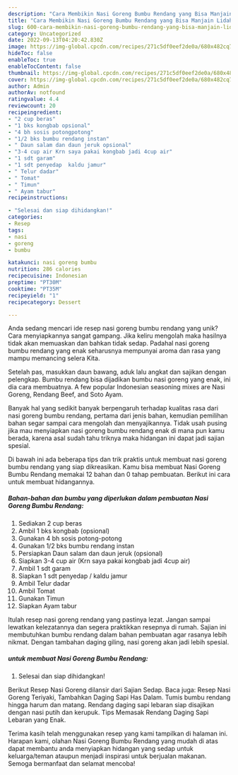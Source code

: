 ```yaml
---
description: "Cara Membikin Nasi Goreng Bumbu Rendang yang Bisa Manjain Lidah"
title: "Cara Membikin Nasi Goreng Bumbu Rendang yang Bisa Manjain Lidah"
slug: 600-cara-membikin-nasi-goreng-bumbu-rendang-yang-bisa-manjain-lidah
category: Uncategorized
date: 2022-09-13T04:20:42.830Z
image: https://img-global.cpcdn.com/recipes/271c5df0eef2de0a/680x482cq70/nasi-goreng-bumbu-rendang-foto-resep-utama.jpg
hideToc: false
enableToc: true
enableTocContent: false
thumbnail: https://img-global.cpcdn.com/recipes/271c5df0eef2de0a/680x482cq70/nasi-goreng-bumbu-rendang-foto-resep-utama.jpg
cover: https://img-global.cpcdn.com/recipes/271c5df0eef2de0a/680x482cq70/nasi-goreng-bumbu-rendang-foto-resep-utama.jpg
author: Admin
authorAv: notfound
ratingvalue: 4.4
reviewcount: 20
recipeingredient:
- "2 cup beras"
- "1 bks kongbab opsional"
- "4 bh sosis potongpotong"
- "1/2 bks bumbu rendang instan"
- " Daun salam dan daun jeruk opsional"
- "3-4 cup air Krn saya pakai kongbab jadi 4cup air"
- "1 sdt garam"
- "1 sdt penyedap  kaldu jamur"
- " Telur dadar"
- " Tomat"
- " Timun"
- " Ayam tabur"
recipeinstructions:

- "Selesai dan siap dihidangkan!"
categories:
- Resep
tags:
- nasi
- goreng
- bumbu

katakunci: nasi goreng bumbu 
nutrition: 286 calories
recipecuisine: Indonesian
preptime: "PT30M"
cooktime: "PT35M"
recipeyield: "1"
recipecategory: Dessert

---
```





Anda sedang mencari ide resep nasi goreng bumbu rendang yang unik? Cara menyiapkannya sangat gampang. Jika keliru mengolah maka hasilnya tidak akan memuaskan dan bahkan tidak sedap. Padahal nasi goreng bumbu rendang yang enak seharusnya mempunyai aroma dan rasa yang mampu memancing selera Kita.





Setelah pas, masukkan daun bawang, aduk lalu angkat dan sajikan dengan pelengkap. Bumbu rendang bisa dijadikan bumbu nasi goreng yang enak, ini dia cara membuatnya. A few popular Indonesian seasoning mixes are Nasi Goreng, Rendang Beef, and Soto Ayam.

Banyak hal yang sedikit banyak berpengaruh terhadap kualitas rasa dari nasi goreng bumbu rendang, pertama dari jenis bahan, kemudian pemilihan bahan segar sampai cara mengolah dan menyajikannya. Tidak usah pusing jika mau menyiapkan nasi goreng bumbu rendang enak di mana pun kamu berada, karena asal sudah tahu triknya maka hidangan ini dapat jadi sajian spesial.






Di bawah ini ada beberapa tips dan trik praktis untuk membuat nasi goreng bumbu rendang yang siap dikreasikan. Kamu bisa membuat Nasi Goreng Bumbu Rendang memakai 12 bahan dan 0 tahap pembuatan. Berikut ini cara untuk membuat hidangannya.

<!--inarticleads1-->

##### Bahan-bahan dan bumbu yang diperlukan dalam pembuatan Nasi Goreng Bumbu Rendang:

1. Sediakan 2 cup beras
1. Ambil 1 bks kongbab (opsional)
1. Gunakan 4 bh sosis potong-potong
1. Gunakan 1/2 bks bumbu rendang instan
1. Persiapkan  Daun salam dan daun jeruk (opsional)
1. Siapkan 3-4 cup air (Krn saya pakai kongbab jadi 4cup air)
1. Ambil 1 sdt garam
1. Siapkan 1 sdt penyedap / kaldu jamur
1. Ambil  Telur dadar
1. Ambil  Tomat
1. Gunakan  Timun
1. Siapkan  Ayam tabur


Itulah resep nasi goreng rendang yang pastinya lezat. Jangan sampai lewatkan kelezatannya dan segera praktikkan resepnya di rumah. Sajian ini membutuhkan bumbu rendang dalam bahan pembuatan agar rasanya lebih nikmat. Dengan tambahan daging giling, nasi goreng akan jadi lebih spesial. 

<!--inarticleads2-->

#####  untuk membuat Nasi Goreng Bumbu Rendang:


1. Selesai dan siap dihidangkan!

Berikut Resep Nasi Goreng dilansir dari Sajian Sedap. Baca juga: Resep Nasi Goreng Teriyaki, Tambahkan Daging Sapi Has Dalam. Tumis bumbu rendang hingga harum dan matang. Rendang daging sapi lebaran siap disajikan dengan nasi putih dan kerupuk. Tips Memasak Rendang Daging Sapi Lebaran yang Enak. 

Terima kasih telah menggunakan resep yang kami tampilkan di halaman ini. Harapan kami, olahan Nasi Goreng Bumbu Rendang yang mudah di atas dapat membantu anda menyiapkan hidangan yang sedap untuk keluarga/teman ataupun menjadi inspirasi untuk berjualan makanan. Semoga bermanfaat dan selamat mencoba!
